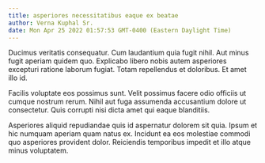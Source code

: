 ```yaml
---
title: asperiores necessitatibus eaque ex beatae
author: Verna Kuphal Sr.
date: Mon Apr 25 2022 01:57:53 GMT-0400 (Eastern Daylight Time)
---
```

Ducimus veritatis consequatur. Cum laudantium quia fugit nihil. Aut minus fugit aperiam quidem quo. Explicabo libero nobis autem asperiores excepturi ratione laborum fugiat. Totam repellendus et doloribus. Et amet illo id.

 Facilis voluptate eos possimus sunt. Velit possimus facere odio officiis ut cumque nostrum rerum. Nihil aut fuga assumenda accusantium dolore ut consectetur. Quis corrupti nisi dicta amet qui eaque blanditiis.

 Asperiores aliquid repudiandae quis id aspernatur dolorem sit quia. Ipsum et hic numquam aperiam quam natus ex. Incidunt ea eos molestiae commodi quo asperiores provident dolor. Reiciendis temporibus impedit et illo atque minus voluptatem.
